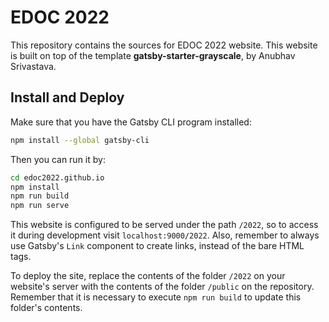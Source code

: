 # EDOC 2022

This repository contains the sources for EDOC 2022 website. This website is built on top of the template __gatsby-starter-grayscale__, by Anubhav Srivastava.

## Install and Deploy

Make sure that you have the Gatsby CLI program installed:

```sh
npm install --global gatsby-cli
```

Then you can run it by:

```sh
cd edoc2022.github.io
npm install
npm run build
npm run serve
```

This website is configured to be served under the path `/2022`, so to access it during development visit `localhost:9000/2022`. Also, remember to always use Gatsby's `Link` component to create links, instead of the bare HTML tags.

To deploy the site, replace the contents of the folder `/2022` on your website's server with the contents of the folder `/public` on the repository. Remember that it is necessary to execute `npm run build` to update this folder's contents.
